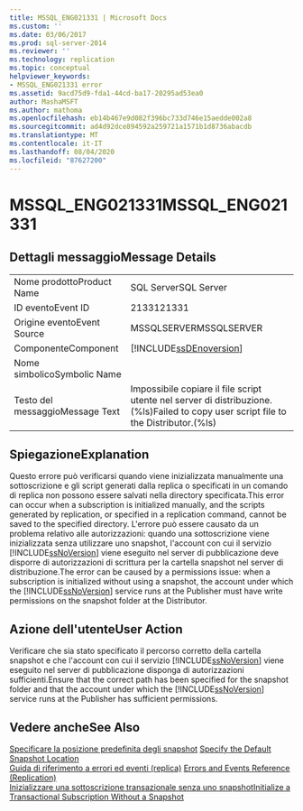 ```yaml
---
title: MSSQL_ENG021331 | Microsoft Docs
ms.custom: ''
ms.date: 03/06/2017
ms.prod: sql-server-2014
ms.reviewer: ''
ms.technology: replication
ms.topic: conceptual
helpviewer_keywords:
- MSSQL_ENG021331 error
ms.assetid: 9acd75d9-fda1-44cd-ba17-20295ad53ea0
author: MashaMSFT
ms.author: mathoma
ms.openlocfilehash: eb14b467e9d082f396bc733d746e15aedde002a8
ms.sourcegitcommit: ad4d92dce894592a259721a1571b1d8736abacdb
ms.translationtype: MT
ms.contentlocale: it-IT
ms.lasthandoff: 08/04/2020
ms.locfileid: "87627200"
---
```

# <a name="mssql_eng021331"></a><span data-ttu-id="4f60d-102">MSSQL_ENG021331</span><span class="sxs-lookup"><span data-stu-id="4f60d-102">MSSQL_ENG021331</span></span>
    
## <a name="message-details"></a><span data-ttu-id="4f60d-103">Dettagli messaggio</span><span class="sxs-lookup"><span data-stu-id="4f60d-103">Message Details</span></span>  
  
|||  
|-|-|  
|<span data-ttu-id="4f60d-104">Nome prodotto</span><span class="sxs-lookup"><span data-stu-id="4f60d-104">Product Name</span></span>|<span data-ttu-id="4f60d-105">SQL Server</span><span class="sxs-lookup"><span data-stu-id="4f60d-105">SQL Server</span></span>|  
|<span data-ttu-id="4f60d-106">ID evento</span><span class="sxs-lookup"><span data-stu-id="4f60d-106">Event ID</span></span>|<span data-ttu-id="4f60d-107">21331</span><span class="sxs-lookup"><span data-stu-id="4f60d-107">21331</span></span>|  
|<span data-ttu-id="4f60d-108">Origine evento</span><span class="sxs-lookup"><span data-stu-id="4f60d-108">Event Source</span></span>|<span data-ttu-id="4f60d-109">MSSQLSERVER</span><span class="sxs-lookup"><span data-stu-id="4f60d-109">MSSQLSERVER</span></span>|  
|<span data-ttu-id="4f60d-110">Componente</span><span class="sxs-lookup"><span data-stu-id="4f60d-110">Component</span></span>|[!INCLUDE[ssDEnoversion](../../includes/ssdenoversion-md.md)]|  
|<span data-ttu-id="4f60d-111">Nome simbolico</span><span class="sxs-lookup"><span data-stu-id="4f60d-111">Symbolic Name</span></span>||  
|<span data-ttu-id="4f60d-112">Testo del messaggio</span><span class="sxs-lookup"><span data-stu-id="4f60d-112">Message Text</span></span>|<span data-ttu-id="4f60d-113">Impossibile copiare il file script utente nel server di distribuzione.(%ls)</span><span class="sxs-lookup"><span data-stu-id="4f60d-113">Failed to copy user script file to the Distributor.(%ls)</span></span>|  
  
## <a name="explanation"></a><span data-ttu-id="4f60d-114">Spiegazione</span><span class="sxs-lookup"><span data-stu-id="4f60d-114">Explanation</span></span>  
 <span data-ttu-id="4f60d-115">Questo errore può verificarsi quando viene inizializzata manualmente una sottoscrizione e gli script generati dalla replica o specificati in un comando di replica non possono essere salvati nella directory specificata.</span><span class="sxs-lookup"><span data-stu-id="4f60d-115">This error can occur when a subscription is initialized manually, and the scripts generated by replication, or specified in a replication command, cannot be saved to the specified directory.</span></span> <span data-ttu-id="4f60d-116">L'errore può essere causato da un problema relativo alle autorizzazioni: quando una sottoscrizione viene inizializzata senza utilizzare uno snapshot, l'account con cui il servizio [!INCLUDE[ssNoVersion](../../includes/ssnoversion-md.md)] viene eseguito nel server di pubblicazione deve disporre di autorizzazioni di scrittura per la cartella snapshot nel server di distribuzione.</span><span class="sxs-lookup"><span data-stu-id="4f60d-116">The error can be caused by a permissions issue: when a subscription is initialized without using a snapshot, the account under which the [!INCLUDE[ssNoVersion](../../includes/ssnoversion-md.md)] service runs at the Publisher must have write permissions on the snapshot folder at the Distributor.</span></span>  
  
## <a name="user-action"></a><span data-ttu-id="4f60d-117">Azione dell'utente</span><span class="sxs-lookup"><span data-stu-id="4f60d-117">User Action</span></span>  
 <span data-ttu-id="4f60d-118">Verificare che sia stato specificato il percorso corretto della cartella snapshot e che l'account con cui il servizio [!INCLUDE[ssNoVersion](../../includes/ssnoversion-md.md)] viene eseguito nel server di pubblicazione disponga di autorizzazioni sufficienti.</span><span class="sxs-lookup"><span data-stu-id="4f60d-118">Ensure that the correct path has been specified for the snapshot folder and that the account under which the [!INCLUDE[ssNoVersion](../../includes/ssnoversion-md.md)] service runs at the Publisher has sufficient permissions.</span></span>  
  
## <a name="see-also"></a><span data-ttu-id="4f60d-119">Vedere anche</span><span class="sxs-lookup"><span data-stu-id="4f60d-119">See Also</span></span>  
 <span data-ttu-id="4f60d-120">[Specificare la posizione predefinita degli snapshot](snapshot-options.md#snapshot-folder-locations) </span><span class="sxs-lookup"><span data-stu-id="4f60d-120">[Specify the Default Snapshot Location](snapshot-options.md#snapshot-folder-locations) </span></span>  
 <span data-ttu-id="4f60d-121">[Guida di riferimento a errori ed eventi &#40;replica&#41;](errors-and-events-reference-replication.md) </span><span class="sxs-lookup"><span data-stu-id="4f60d-121">[Errors and Events Reference &#40;Replication&#41;](errors-and-events-reference-replication.md) </span></span>  
 [<span data-ttu-id="4f60d-122">Inizializzare una sottoscrizione transazionale senza uno snapshot</span><span class="sxs-lookup"><span data-stu-id="4f60d-122">Initialize a Transactional Subscription Without a Snapshot</span></span>](initialize-a-transactional-subscription-without-a-snapshot.md)  
  
  
